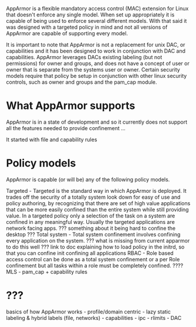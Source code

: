 AppArmor is a flexible mandatory access control (MAC) extension for
Linux that doesn't enforce any single model. When set up appropriately
it is capable of being used to enforce several different models. With
that said it was designed with a targeted policy in mind and not all
versions of AppArmor are capable of supporting every model.

It is important to note that AppArmor is not a replacement for unix
DAC, or capabilities and it has been designed to work in conjunction
with DAC and capabilities. AppArmor leverages DACs existing labeling
(but not permissions) for owner and groups, and does not have a
concept of user or owner that is separate from the systems user
or owner. Certain security models require that policy be setup in
conjunction with other linux security controls, such as owner and
groups and the pam\_cap module.

What AppArmor supports
======================

AppArmor is in a state of development and so it currently does not
support all the features needed to provide confinement ...

It started with file and capability rules

Policy models
=============

AppArmor is capable (or will be) any of the following policy models.

Targeted - Targeted is the standard way in which AppArmor is
deployed. It trades off the security of a totally system look down
for easy of use and policy authoring, by recognizing that there
are set of high value applications that can be more easily confined
than the entire system while still providing value. In a targeted
policy only a selection of the task on a system are confined in
any meaningful way. Usually the targeted applications are network
facing apps. ??? something about it being hard to confine the desktop
??? Total system - Total system confinement involves confining every
application on the system. ??? what is missing from current apparmor
to do this well ??? link to doc explaining how to load policy in the
initrd, so that you can confine init confining all applications RBAC -
Role based access control can be done as a total system confinement or
a per Role confinement but all tasks within a role must be completely
confined. ???? MLS - pam\_cap + capability rules

???
===

basics of how AppArmor works - profile/domain centric - lazy static
labeling & hybrid labels (file, networks) - capabilities - ipc -
rlimits - DAC

